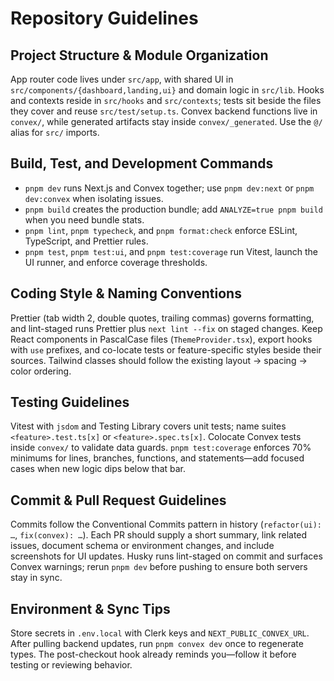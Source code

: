 # Repository Guidelines

## Project Structure & Module Organization

App router code lives under `src/app`, with shared UI in `src/components/{dashboard,landing,ui}` and domain logic in `src/lib`. Hooks and contexts reside in `src/hooks` and `src/contexts`; tests sit beside the files they cover and reuse `src/test/setup.ts`. Convex backend functions live in `convex/`, while generated artifacts stay inside `convex/_generated`. Use the `@/` alias for `src/` imports.

## Build, Test, and Development Commands

- `pnpm dev` runs Next.js and Convex together; use `pnpm dev:next` or `pnpm dev:convex` when isolating issues.
- `pnpm build` creates the production bundle; add `ANALYZE=true pnpm build` when you need bundle stats.
- `pnpm lint`, `pnpm typecheck`, and `pnpm format:check` enforce ESLint, TypeScript, and Prettier rules.
- `pnpm test`, `pnpm test:ui`, and `pnpm test:coverage` run Vitest, launch the UI runner, and enforce coverage thresholds.

## Coding Style & Naming Conventions

Prettier (tab width 2, double quotes, trailing commas) governs formatting, and lint-staged runs Prettier plus `next lint --fix` on staged changes. Keep React components in PascalCase files (`ThemeProvider.tsx`), export hooks with `use` prefixes, and co-locate tests or feature-specific styles beside their sources. Tailwind classes should follow the existing layout → spacing → color ordering.

## Testing Guidelines

Vitest with `jsdom` and Testing Library covers unit tests; name suites `<feature>.test.ts[x]` or `<feature>.spec.ts[x]`. Colocate Convex tests inside `convex/` to validate data guards. `pnpm test:coverage` enforces 70% minimums for lines, branches, functions, and statements—add focused cases when new logic dips below that bar.

## Commit & Pull Request Guidelines

Commits follow the Conventional Commits pattern in history (`refactor(ui): …`, `fix(convex): …`). Each PR should supply a short summary, link related issues, document schema or environment changes, and include screenshots for UI updates. Husky runs lint-staged on commit and surfaces Convex warnings; rerun `pnpm dev` before pushing to ensure both servers stay in sync.

## Environment & Sync Tips

Store secrets in `.env.local` with Clerk keys and `NEXT_PUBLIC_CONVEX_URL`. After pulling backend updates, run `pnpm convex dev` once to regenerate types. The post-checkout hook already reminds you—follow it before testing or reviewing behavior.
